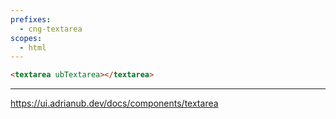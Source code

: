 ```yaml
---
prefixes:
  - cng-textarea
scopes:
  - html
---
```


```html
<textarea ubTextarea></textarea>
```

---

https://ui.adrianub.dev/docs/components/textarea
